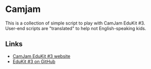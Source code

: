 # Camjam

This is a collection of simple script to play with CamJam EduKit #3.  
User-end scripts are "translated" to help not English-speaking kids.

## Links

- [CamJam EduKit #3 website](https://camjam.me/?page_id=1035)  
- [EduKit #3 on GitHub](https://github.com/CamJam-EduKit/EduKit3)
